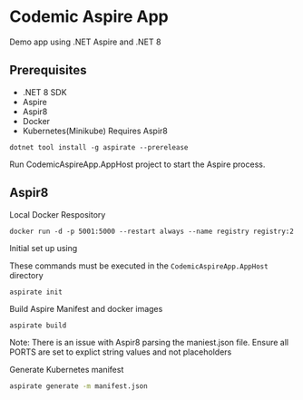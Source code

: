 # Codemic Aspire App

Demo app using .NET Aspire and .NET 8

## Prerequisites

- .NET 8 SDK
- Aspire
- Aspir8
- Docker
- Kubernetes(Minikube)
Requires Aspir8

`dotnet tool install -g aspirate --prerelease`


 Run CodemicAspireApp.AppHost project to start the Aspire process.



[//]: # (## Generate manifest)

[//]: # ()
[//]: # ()
[//]: # ()
[//]: # (`dotnet run --project CodemicAspireApp.AppHost/CodemicAspireApp.AppHost.csproj   --publisher manifest --output-path manifest.json`)

[//]: # ()


## Aspir8

Local Docker Respository

`docker run -d -p 5001:5000 --restart always --name registry registry:2`

Initial set up using

These commands must be executed in the `CodemicAspireApp.AppHost` directory

`aspirate init`


Build Aspire Manifest and docker images
```bash
aspirate build
```

Note: There is an issue with Aspir8 parsing the maniest.json file. Ensure all PORTS are set to explict string values and not placeholders

Generate Kubernetes manifest

```bash
aspirate generate -m manifest.json
```
